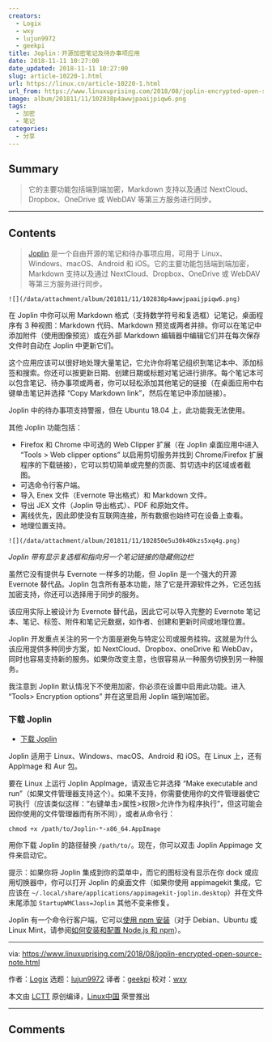 ```yaml
---
creators:
  - Logix
  - wxy
  - lujun9972
  - geekpi
title: Joplin：开源加密笔记及待办事项应用
date: 2018-11-11 10:27:00
date_updated: 2018-11-11 10:27:00
slug: article-10220-1.html
url: https://linux.cn/article-10220-1.html
url_from: https://www.linuxuprising.com/2018/08/joplin-encrypted-open-source-note.html
image: album/201811/11/102838p4awwjpaaijpiqw6.png
tags:
  - 加密
  - 笔记
categories:
  - 分享
---
```


## Summary

> 它的主要功能包括端到端加密，Markdown 支持以及通过 NextCloud、Dropbox、OneDrive 或 WebDAV 等第三方服务进行同步。

***

<!-- more -->

## Contents

> 
> [Joplin](https://joplin.cozic.net/) 是一个自由开源的笔记和待办事项应用，可用于 Linux、Windows、macOS、Android 和 iOS。它的主要功能包括端到端加密，Markdown 支持以及通过 NextCloud、Dropbox、OneDrive 或 WebDAV 等第三方服务进行同步。
> 
> 
> 

`![](/data/attachment/album/201811/11/102838p4awwjpaaijpiqw6.png)`

在 Joplin 中你可以用 Markdown 格式（支持数学符号和复选框）记笔记，桌面程序有 3 种视图：Markdown 代码、Markdown 预览或两者并排。你可以在笔记中添加附件（使用图像预览）或在外部 Markdown 编辑器中编辑它们并在每次保存文件时自动在 Joplin 中更新它们。

这个应用应该可以很好地处理大量笔记，它允许你将笔记组织到笔记本中、添加标签和搜索。你还可以按更新日期、创建日期或标题对笔记进行排序。每个笔记本可以包含笔记、待办事项或两者，你可以轻松添加其他笔记的链接（在桌面应用中右键单击笔记并选择 “Copy Markdown link”，然后在笔记中添加链接）。

Joplin 中的待办事项支持警报，但在 Ubuntu 18.04 上，此功能我无法使用。

其他 Joplin 功能包括：

* Firefox 和 Chrome 中可选的 Web Clipper 扩展（在 Joplin 桌面应用中进入 “Tools > Web clipper options” 以启用剪切服务并找到 Chrome/Firefox 扩展程序的下载链接），它可以剪切简单或完整的页面、剪切选中的区域或者截图。
* 可选命令行客户端。
* 导入 Enex 文件（Evernote 导出格式）和 Markdown 文件。
* 导出 JEX 文件（Joplin 导出格式）、PDF 和原始文件。
* 离线优先，因此即使没有互联网连接，所有数据也始终可在设备上查看。
* 地理位置支持。

`![](/data/attachment/album/201811/11/102850e5u30k40kzs5xq4g.png)`

*Joplin 带有显示复选框和指向另一个笔记链接的隐藏侧边栏*

虽然它没有提供与 Evernote 一样多的功能，但 Joplin 是一个强大的开源 Evernote 替代品。Joplin 包含所有基本功能，除了它是开源软件之外，它还包括加密支持，你还可以选择用于同步的服务。

该应用实际上被设计为 Evernote 替代品，因此它可以导入完整的 Evernote 笔记本、笔记、标签、附件和笔记元数据，如作者、创建和更新时间或地理位置。

Joplin 开发重点关注的另一个方面是避免与特定公司或服务挂钩。这就是为什么该应用提供多种同步方案，如 NextCloud、Dropbox、oneDrive 和 WebDav，同时也容易支持新的服务。如果你改变主意，也很容易从一种服务切换到另一种服务。

我注意到 Joplin 默认情况下不使用加密，你必须在设置中启用此功能。进入 “Tools> Encryption options” 并在这里启用 Joplin 端到端加密。

### 下载 Joplin

* [下载 Joplin](https://joplin.cozic.net/#installation)

Joplin 适用于 Linux、Windows、macOS、Android 和 iOS。在 Linux 上，还有 AppImage 和 Aur 包。

要在 Linux 上运行 Joplin AppImage，请双击它并选择 “Make executable and run”（如果文件管理器支持这个）。如果不支持，你需要使用你的文件管理器使它可执行（应该类似这样：“右键单击>属性>权限>允许作为程序执行”，但这可能会因你使用的文件管理器而有所不同），或者从命令行：

```shell
chmod +x /path/to/Joplin-*-x86_64.AppImage
```

用你下载 Joplin 的路径替换 `/path/to/`。现在，你可以双击 Joplin Appimage 文件来启动它。

提示：如果你将 Joplin 集成到你的菜单中，而它的图标没有显示在你 dock 或应用切换器中，你可以打开 Joplin 的桌面文件（如果你使用 appimagekit 集成，它应该在 `~/.local/share/applications/appimagekit-joplin.desktop`）并在文件末尾添加 `StartupWMClass=Joplin` 其他不变来修复。

Joplin 有一个命令行客户端，它可以[使用 npm 安装](https://joplin.cozic.net/terminal/)（对于 Debian、Ubuntu 或 Linux Mint，请参阅[如何安装和配置 Node.js 和 npm](https://www.linuxuprising.com/2018/04/how-to-install-and-configure-nodejs-and.html)）。

---

via: <https://www.linuxuprising.com/2018/08/joplin-encrypted-open-source-note.html>

作者：[Logix](https://plus.google.com/118280394805678839070) 选题：[lujun9972](https://github.com/lujun9972) 译者：[geekpi](https://github.com/geekpi) 校对：[wxy](https://github.com/wxy)

本文由 [LCTT](https://github.com/LCTT/TranslateProject) 原创编译，[Linux中国](https://linux.cn/) 荣誉推出

***

## Comments
